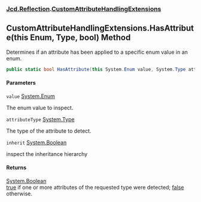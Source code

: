 ### [Jcd.Reflection](Jcd.Reflection.md 'Jcd.Reflection').[CustomAttributeHandlingExtensions](Jcd.Reflection.CustomAttributeHandlingExtensions.md 'Jcd.Reflection.CustomAttributeHandlingExtensions')

## CustomAttributeHandlingExtensions.HasAttribute(this Enum, Type, bool) Method

Determines if an attribute has been applied to a specific enum value in an enum.

```csharp
public static bool HasAttribute(this System.Enum value, System.Type attributeType, bool inherit=false);
```
#### Parameters

<a name='Jcd.Reflection.CustomAttributeHandlingExtensions.HasAttribute(thisSystem.Enum,System.Type,bool).value'></a>

`value` [System.Enum](https://docs.microsoft.com/en-us/dotnet/api/System.Enum 'System.Enum')

The enum value to inspect.

<a name='Jcd.Reflection.CustomAttributeHandlingExtensions.HasAttribute(thisSystem.Enum,System.Type,bool).attributeType'></a>

`attributeType` [System.Type](https://docs.microsoft.com/en-us/dotnet/api/System.Type 'System.Type')

The type of the attribute to detect.

<a name='Jcd.Reflection.CustomAttributeHandlingExtensions.HasAttribute(thisSystem.Enum,System.Type,bool).inherit'></a>

`inherit` [System.Boolean](https://docs.microsoft.com/en-us/dotnet/api/System.Boolean 'System.Boolean')

inspect the inheritance hierarchy

#### Returns
[System.Boolean](https://docs.microsoft.com/en-us/dotnet/api/System.Boolean 'System.Boolean')  
[true](https://docs.microsoft.com/en-us/dotnet/csharp/language-reference/builtin-types/bool 'https://docs.microsoft.com/en-us/dotnet/csharp/language-reference/builtin-types/bool') if one or more attributes of the requested type were detected; [false](https://docs.microsoft.com/en-us/dotnet/csharp/language-reference/builtin-types/bool 'https://docs.microsoft.com/en-us/dotnet/csharp/language-reference/builtin-types/bool') otherwise.